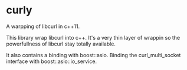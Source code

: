 curly
=====

A warpping of libcurl in c++11.

This library wrap libcurl into c++. It's a very thin layer of wrappin so the powerfullness of libcurl stay totally available.

It also contains a binding with boost::asio. Binding the curl_multi_socket interface with boost::asio::io_service.
